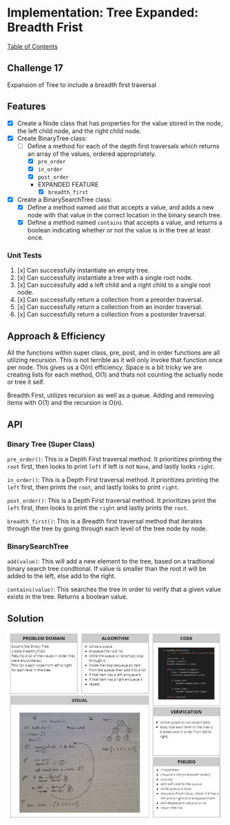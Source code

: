 # Implementation: Tree Expanded: Breadth Frist
[Table of Contents](../../../README.md)
## Challenge 17
Expansion of Tree to include a breadth first traversal

## Features
- [x] Create a Node class that has properties for the value stored in the node, the left child node, and the right child node.
- [x] Create BinaryTree class:
    - [ ] Define a method for each of the depth first traversals which returns an array of the values, ordered appropriately.
        - [x] `pre_order`
        - [x] `in_order`
        - [x] `post_order`
        - EXPANDED FEATURE
            - [x] `breadth_first`

- [x] Create a BinarySearchTree class:
    - [x] Define a method named `add` that accepts a value, and adds a new node with that value in the correct location in the binary search tree.
    - [x] Define a method named `contains` that accepts a value, and returns a boolean indicating whether or not the value is in the tree at least once.

### Unit Tests
1. [x] Can successfully instantiate an empty tree.
2. [x] Can successfully instantiate a tree with a single root node.
3. [x] Can successfully  add a left child and a right child to a single root node.
4. [x] Can successfully return a collection from a preorder traversal.
5. [x] Can successfully return a collection from an inorder traversal.
6. [x] Can successfully return a collection from a postorder traversal.


## Approach & Efficiency
All the functions within super class, pre, post, and in order functions are all utilzing recursion. This is not terrible as it will only invoke that function once per node. This gives us a O(n) efficiency. Space is a bit tricky we are creating lists for each method, O(1) and thats not counting the actually node or tree it self.

Breadth First, utilizes recursion as well as a queue. Adding and removing items with O(1) and the recursion is O(n).

## API
### Binary Tree (Super Class)
`pre_order()`: This is a Depth First traversal method. It prioritizes printing the `root` first, then looks to print `left` if left is not `None`, and lastly looks `right`.

`in_order()`: This is a Depth First traversal method. It prioritizes printing the `left` first, then prints the `root`, and lastly looks to print `right`.

`post_order()`: This is a Depth First traversal method. It prioritizes print the `left` first, then looks to print the `right` and lastly prints the `root`.

`breadth_first()`: This is a Breadth first traversal method that iterates through the tree by going through each level of the tree node by node.

### BinarySearchTree
`add(value)`: This will add a new element to the tree, based on a tradtional binary search tree condtional. If value is smaller than the root it will be added to the left, else add to the right.

`contains(value)`: This searches the tree in order to verify that a given value exists in the tree. Returns a boolean value.

## Solution
![White Board Image](../../../assets/tree_expanded.png)
